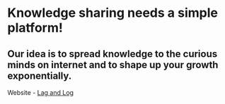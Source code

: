 # Knowledge sharing needs a simple platform!

## Our idea is to spread knowledge to the curious minds on internet and to shape up your growth exponentially.

Website - [Lag and Log](https://lagandlog.com)
